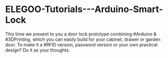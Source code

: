 # ELEGOO-Tutorials---Arduino-Smart-Lock
This time we present to you a door lock prototype combining #Arduino & #3DPrinting, which you can easily build for your cabinet, drawer or garden door. To make it a #RFID version, password version or your own practical design? Do it as your thoughts.
